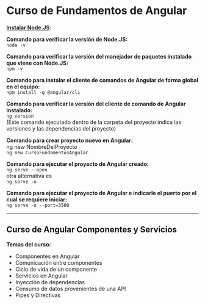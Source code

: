# Curso de Fundamentos de Angular

**[Instalar Node.JS](https://nodejs.org/es)**:

**Comando para verificar la versión de Node.JS:**  
`node -v`

**Comando para verificar la versión del manejador de paquetes instalado que viene con Node.JS:**  
`npm -v`

**Comando para instalar el cliente de comandos de Angular de forma global en el equipo:**  
`npm install -g @angular/cli`

**Comando para verificar la versión del  cliente de comando de Angular instalado:**  
`ng version`  
(Este comando ejecutado dentro de la carpeta del proyecto indica las versiones y las dependencias del proyecto)

**Comando para crear proyecto nuevo en Angular:**  
ng new NombreDelProyecto  
`ng new CursoFundamentosAngular`

 **Comando para ejecutar el proyecto de Angular creado:**  
`ng serve --open`  
otra alternativa es  
`ng serve -o`

**Comando para ejecutar el proyecto de Angular e indicarle el puerto por el cual se requiere iniciar:**  
`ng serve -o --port=3500`
___

## Curso de Angular Componentes y Servicios

**Temas del curso:**

- Componentes en Angular
- Comunicación entre componentes
- Ciclo de vida de un componente
- Servicios en Angular
- Inyección de dependencias
- Consumo de datos provenientes de una API
- Pipes y Directivas
